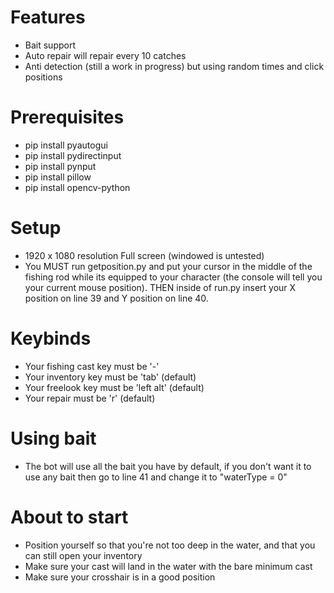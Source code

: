# Features

- Bait support 
- Auto repair will repair every 10 catches
- Anti detection (still a work in progress) but using random times and click positions

# Prerequisites

- pip install pyautogui
- pip install pydirectinput
- pip install pynput
- pip install pillow
- pip install opencv-python

# Setup

- 1920 x 1080 resolution Full screen (windowed is untested)
- You MUST run getposition.py and put your cursor in the middle of the fishing rod while its equipped to your character (the console will tell you your current mouse position). THEN inside of run.py insert your X position on line 39 and Y position on line 40.

# Keybinds

- Your fishing cast key must be '-'
- Your inventory key must be 'tab' (default)
- Your freelook key must be 'left alt' (default)
- Your repair must be 'r' (default)

# Using bait

- The bot will use all the bait you have by default, if you don't want it to use any bait then go to line 41 and change it to "waterType = 0" 

# About to start

- Position yourself so that you're not too deep in the water, and that you can still open your inventory
- Make sure your cast will land in the water with the bare minimum cast
- Make sure your crosshair is in a good position
